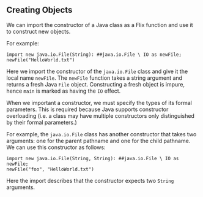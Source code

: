 ## Creating Objects

We can import the constructor of a Java class as a
Flix function and use it to construct new objects.

For example:

```flix
import new java.io.File(String): ##java.io.File \ IO as newFile;
newFile("HelloWorld.txt")
```

Here we import the constructor of the `java.io.File`
class and give it the local name `newFile`.
The `newFile` function takes a string argument and
returns a fresh Java `File` object.
Constructing a fresh object is impure, hence `main`
is marked as having the `IO` effect.

When we important a constructor, we must specify the
types of its formal parameters. This is required because
Java supports constructor overloading (i.e. a class may
have multiple constructors only distinguished by their
formal parameters.)

For example, the `java.io.File` class has another
constructor that takes two arguments: one for the parent
pathname and one for the child pathname.
We can use this constructor as follows:

```flix
import new java.io.File(String, String): ##java.io.File \ IO as newFile;
newFile("foo", "HelloWorld.txt")
```

Here the import describes that the constructor expects two
`String` arguments.
